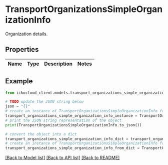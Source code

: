 # TransportOrganizationsSimpleOrganizationInfo

Organization details.

## Properties

Name | Type | Description | Notes
------------ | ------------- | ------------- | -------------

## Example

```python
from iikocloud_client.models.transport_organizations_simple_organization_info import TransportOrganizationsSimpleOrganizationInfo

# TODO update the JSON string below
json = "{}"
# create an instance of TransportOrganizationsSimpleOrganizationInfo from a JSON string
transport_organizations_simple_organization_info_instance = TransportOrganizationsSimpleOrganizationInfo.from_json(json)
# print the JSON string representation of the object
print(TransportOrganizationsSimpleOrganizationInfo.to_json())

# convert the object into a dict
transport_organizations_simple_organization_info_dict = transport_organizations_simple_organization_info_instance.to_dict()
# create an instance of TransportOrganizationsSimpleOrganizationInfo from a dict
transport_organizations_simple_organization_info_from_dict = TransportOrganizationsSimpleOrganizationInfo.from_dict(transport_organizations_simple_organization_info_dict)
```
[[Back to Model list]](../README.md#documentation-for-models) [[Back to API list]](../README.md#documentation-for-api-endpoints) [[Back to README]](../README.md)


